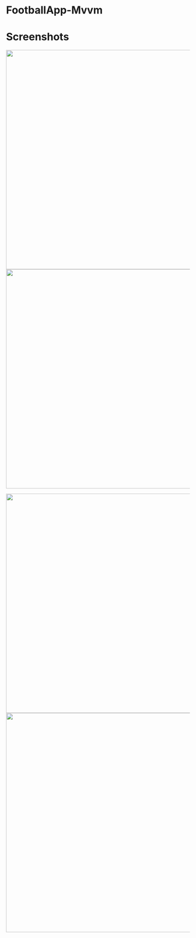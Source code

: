 # FootballApp-Mvvm

# Screenshots

<img src="https://user-images.githubusercontent.com/95674842/177050167-26e4218e-d361-49b3-b8a5-d46576d788db.png" widht="200" height="600" style="margin-right: 50px"> <img src="https://user-images.githubusercontent.com/95674842/177050169-5f26fd89-175f-4247-8927-3a4e073ed5ba.png" widht="200" height="600">

<img src="https://user-images.githubusercontent.com/95674842/177050172-b2f4b1e6-fc7d-4433-b2f7-54282808b403.png" widht="200" height="600">  <img src="https://user-images.githubusercontent.com/95674842/177050175-5821cf1d-5b3d-42f7-b919-ce180af99504.png" widht="200" height="600">



